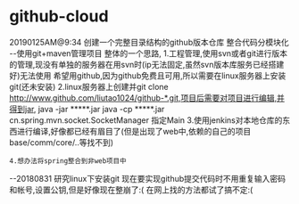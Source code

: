 # github-cloud
20190125AM@9:34 创建一个完整目录结构的github版本仓库
整合代码分模块化 --使用git+maven管理项目 整体的一个思路, 1.工程管理,使用svn或者git进行版本的管理,现没有单独的服务器在用svn时(ip无法固定,虽然svn版本库服务已经搭建好)无法使用 希望用github,因为github免费且可用,所以需要在linux服务器上安装git(还未安装) 2.linux服务器上创建并git clone http://www.github.com/liutao1024/github-*.git,项目后需要对项目进行编辑,并得到jar, java -jar *****.jar java -cp *****.jar cn.spring.mvn.socket.SocketManager 指定Main 3.使用jenkins对本地仓库的东西进行编译,好像都已经有眉目了(但是出现了web中,依赖的自己的项目base/comm/core/..等找不到)

	4.想办法将spring整合到非web项目中
--20180831 研究linux下安装git
现在要实现github提交代码时不用重复输入密码和帐号,设置公钥,但是好像现在整崩了:(
在网上找的方法都试了搞不定:(
